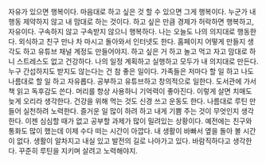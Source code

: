 
자유가 있으면 행복이다.
마음대로 하고 싶은 것 할 수 있으면 그게 행복이다.
누군가 내 행동 제약하지 않고 내 맘대로 하는 것이다.
하고 싶은 만큼 경제가 허락하면 행복하고, 자유이다.
구속하지 않고 구속받지 않으니 행복하다.
나는 오늘도 나의 의지대로 행동한다.
외식하고 친구 만나 차 마시고 돌아와서 인터넷도 한다.
홈페이지 어떻게 만들지 생각도 하고 유튜브 채널 계정도 만들어야지.
하고 싶은 거 하고 놀고 먹고 자고 맘대로 하니 스트레스도 없고 건강하다.
나의 일정 계획하고 실행하고 모두가 내 의지대로 만든다.
누구 간섭하지도 받지도 않는다는 건 참 좋은 일이다.
가족들은 저마다 할 일 하고 나도 나름대로 할 일 하고 자유롭다.
공부하고 유튜브하고 창의적으로 일한다.
도서관에 가서 책 읽고 독후감도 쓴다.
머리를 항상 사용하니 기억력이 좋아진다.
이렇게 살면 치매도 늦게 오리라 생각한다.
건강을 위해 먹는 것도 신경 쓰고 운동도 한다.
나름대로 루틴 만들어 실천하려 노력한다.
즐거운 일 많이 하려 하고 내게 기쁨 주는 것이 무엇인지 생각한다.
이젠 심심할 때가 없고 공부할 과제가 많이 밀려있는 상황이다.
예전에는 친구와 통화도 많이 했는데 이제 수다 떠는 시간이 아깝다.
내 생활이 바빠서 옆을 돌아 볼 시간이 없다. 
생활이 알차지고 내실 있고 발전의 길로 나아가고 있다.
바람직하다고 생각한다.
꾸준히 루틴을 지키며 살려고 노력해야지.